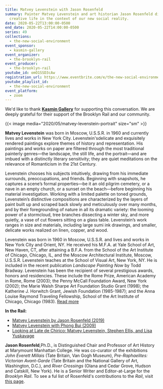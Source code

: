 ```yaml
---
title: Matvey Levenstein with Jason Rosenfeld
summary: Painter Matvey Levenstein and art historian Jason Rosenfeld discuss
  creative life in the context of our new social reality.
date: 2020-05-22T13:00:00-0500
end_date: 2020-05-22T14:00:00-0500
series: 49
collections:
  - the-new-social-environment
event_sponsor:
  - kasmin-gallery
event_organizer:
  - the-brooklyn-rail
event_producer:
  - the-brooklyn-rail
youtube_id: omO1SSD3cAw
registration_url: https://www.eventbrite.com/e/the-new-social-environment-49-matvey-levenstein-tickets-105304600896
youtube_playlist_id:
  - the-new-social-environment
event_platform:
  - zoom
---
```


We'd like to thank **[Kasmin Gallery](https://www.kasmingallery.com/)** for supporting this conversation. We are deeply grateful for their support of the Brooklyn Rail and our community.

{{< image media="2020/05/matvey-levenstein-portrait" size="sm" >}}

**Matvey Levenstein** was born in Moscow, U.S.S.R. in 1960 and currently lives and works in New York City. Levenstein'sdelicate and exquisitely rendered paintings explore themes of history and representation. His paintings and works on paper are filtered through the most traditional painterly genres—the landscape, the still life, and the portrait—and are imbued with a distinctly literary sensitivity; they are quiet meditations on the relevance of Romanticism in the 21st Century.

Levenstein chooses his subjects intuitively, drawing from his immediate surrounds, preoccupations, and friends. Beginning with snapshots, he captures a scene’s formal properties—be it an old pilgrim cemetery, or a nave in an empty church, or a sunset on the beach—before beginning his material investigation. Working with a limited palette on toned grounds, Levenstein’s distinctive compositions are characterized by the layers of paint built up and scraped back slowly and meticulously over many months, and by their foregrounding of nature in all its dramatic variety: the looming power of a stormcloud, tree branches dissecting a winter sky, and more quietly, a vase of cut flowers sitting on a glass table. Levenstein’s work ranges in size and materials, including large sumi ink drawings, and smaller, delicate works realized on linen, copper, and wood.

Levenstein was born in 1960 in Moscow, U.S.S.R. and lives and works in New York City and Orient, NY. He received his M.F.A. at Yale School of Art, New Haven, CT, after attaining a B.F.A. from the School of the Art Institute of Chicago, Chicago, IL, and the Moscow Architectural Institute, Moscow, U.S.S.R. Levenstein teaches at the School of Visual Art, New York, NY. He is included in the recent publication *Landscape Painting Now* by Todd Bradway. Levenstein has been the recipient of several prestigious awards, honors and residencies. These include the Rome Prize, American Academy in Rome, Rome (2003); the Penny McCall Foundation Award, New York (2002); the Marie Walsh Sharpe Art Foundation Studio Grant (1998); the Katherine J. Horwitch Grant, Jewish Foundation (1985-1987); and the Anna Louise Raymond Traveling Fellowship, School of the Art Institute of Chicago, Chicago (1983). [Read more](https://www.kasmingallery.com/artist/matvey-levenstein) [](https://www.kasmingallery.com/artist/matvey-levenstein)

**In the Rail:**

* [Matvey Levenstein by Jason Rosenfeld (2019)](https://brooklynrail.org/2019/03/artseen/Matvey-Levenstein)
* [Matvey Levenstein with Phong Bui (2009)](https://brooklynrail.org/2009/04/art/in-conversation-matvey-levinson-with-phong-bui)
* [Looking at Late de Chirico: Matvey Levenstein, Stephen Ellis, and Lisa Yuskavage](https://brooklynrail.org/2017/05/criticspage/Looking-at-Late-de-Chirico)



**Jason Rosenfeld**,Ph.D., is Distinguished Chair and Professor of Art History at Marymount Manhattan College. He was co-curator of the exhibitions *John Everett Millais* (Tate Britain, Van Gogh Museum), *Pre-Raphaelites: Victorian Avant-Garde* (Tate Britain and the National Gallery of Art, Washington, D.C.), and *River Crossings* (Olana and Cedar Grove, Hudson and Catskill, New York). He is a Senior Writer and Editor-at-Large for the *Brooklyn Rail*. To see a ful list of Rosenfeld's contributions to the *Rail*, visit [this page](<https://brooklynrail.org/contributor/Jason-Rosenfeld>). [](https://brooklynrail.org/contributor/Jason-Rosenfeld)
